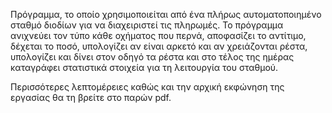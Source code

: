 Πρόγραμμα, το οποίο χρησιμοποιείται από ένα πλήρως αυτοματοποιημένο σταθμό διοδίων για να διαχειριστεί τις πληρωμές. Το πρόγραμμα ανιχνεύει τον τύπο κάθε οχήματος που περνά, αποφασίζει
το αντίτιμο, δέχεται το ποσό, υπολογίζει αν είναι αρκετό και αν χρειάζονται ρέστα, υπολογίζει και δίνει στον οδηγό τα ρέστα και στο τέλος της ημέρας καταγράφει στατιστικά στοιχεία για τη λειτουργία του σταθμού.

Περισσότερες λεπτομέρειες καθώς και την αρχική εκφώνηση της εργασίας θα τη βρείτε στο παρών pdf.
